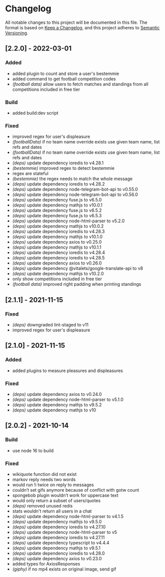 # Changelog

All notable changes to this project will be documented in this file.
The format is based on [Keep a Changelog](https://keepachangelog.com/en/1.0.0/),
and this project adheres to [Semantic Versioning](https://semver.org/spec/v2.0.0.html).

## [2.2.0] - 2022-03-01

### Added

- added plugin to count and store a user's bestemmie
- added command to get football competition codes
- _(football data)_ allow users to fetch matches and standings from all competitions included in free tier

### Build

- added build:dev script

### Fixed

- improved regex for user's displeasure
- _(footballData)_ if no team name override exists use given team name, list refs and dates
- _(footballData)_ if no team name override exists use given team name, list refs and dates
- _(deps)_ update dependency ioredis to v4.28.1
- _(bestemmie)_ improved regex to detect bestemmie
- regex are stateful
- _(bestemmie)_ the regex needs to match the whole message
- _(deps)_ update dependency ioredis to v4.28.2
- _(deps)_ update dependency node-telegram-bot-api to v0.55.0
- _(deps)_ update dependency node-telegram-bot-api to v0.56.0
- _(deps)_ update dependency fuse.js to v6.5.0
- _(deps)_ update dependency mathjs to v10.0.1
- _(deps)_ update dependency fuse.js to v6.5.2
- _(deps)_ update dependency fuse.js to v6.5.3
- _(deps)_ update dependency node-html-parser to v5.2.0
- _(deps)_ update dependency mathjs to v10.0.2
- _(deps)_ update dependency ioredis to v4.28.3
- _(deps)_ update dependency mathjs to v10.1.0
- _(deps)_ update dependency axios to v0.25.0
- _(deps)_ update dependency mathjs to v10.1.1
- _(deps)_ update dependency ioredis to v4.28.4
- _(deps)_ update dependency ioredis to v4.28.5
- _(deps)_ update dependency axios to v0.26.0
- _(deps)_ update dependency @vitalets/google-translate-api to v8
- _(deps)_ update dependency mathjs to v10.2.0
- only show competitions included in free tier
- _(football data)_ improved right padding when printing standings

## [2.1.1] - 2021-11-15

### Fixed

- _(deps)_ downgraded lint-staged to v11
- improved regex for user's displeasure

## [2.1.0] - 2021-11-15

### Added

- added plugins to measure pleasures and displeasures

### Fixed

- _(deps)_ update dependency axios to v0.24.0
- _(deps)_ update dependency node-html-parser to v5.1.0
- _(deps)_ update dependency mathjs to v9.5.2
- _(deps)_ update dependency mathjs to v10

## [2.0.2] - 2021-10-14

### Build

- use node 16 to build

### Fixed

- wikiquote function did not exist
- markov reply needs two words
- would run !i twice on reply to messages
- couldn’t set gifs anymore because of conflict with gotw count
- spongebob plugin wouldn’t work for uppercase text
- would only return a subset of users/quotes
- _(deps)_ removed unused redis
- stats wouldn't return all users in a chat
- _(deps)_ update dependency node-html-parser to v4.1.5
- _(deps)_ update dependency mathjs to v9.5.0
- _(deps)_ update dependency ioredis to v4.27.10
- _(deps)_ update dependency node-html-parser to v5
- _(deps)_ update dependency ioredis to v4.27.11
- _(deps)_ update dependency typescript to v4.4.4
- _(deps)_ update dependency mathjs to v9.5.1
- _(deps)_ update dependency ioredis to v4.28.0
- _(deps)_ update dependency axios to v0.23.0
- added types for AxiosResponses
- _(giphy)_ if no mp4 exists on original image, send gif
